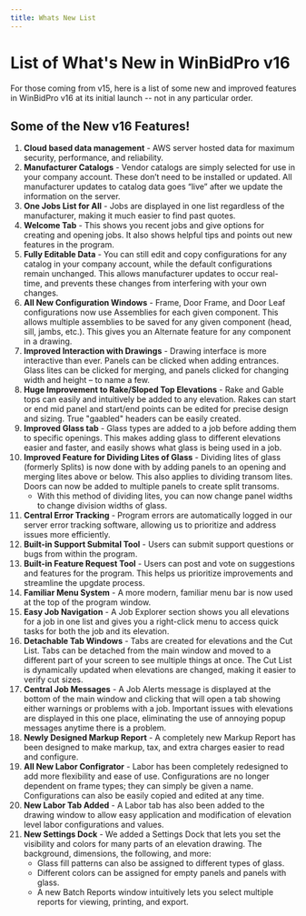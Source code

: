 ```yaml
---
title: Whats New List
---
```


# List of What's New in WinBidPro v16

For those coming from v15, here is a list of some new and improved features in WinBidPro v16 at its initial launch -- not in any particular order.

## Some of the New v16 Features!
1. **Cloud based data management** - AWS server hosted data for maximum security, performance, and reliability.
2. **Manufacturer Catalogs** - Vendor catalogs are simply selected for use in your company account. These don’t need to be installed or updated. All manufacturer updates to catalog data goes “live” after we update the information on the server.
3. **One Jobs List for All** - Jobs are displayed in one list regardless of the manufacturer, making it much easier to find past quotes.
4. **Welcome Tab** - This shows you recent jobs and give options for creating and opening jobs. It also shows helpful tips and points out new features in the program.
5. **Fully Editable Data** - You can still edit and copy configurations for any catalog in your company account, while the default configurations remain unchanged. This allows manufacturer updates to occur real-time, and prevents these changes from interfering with your own changes.
6. **All New Configuration Windows** - Frame, Door Frame, and Door Leaf configurations now use Assemblies for each given component. This allows multiple assemblies to be saved for any given component (head, sill, jambs, etc.). This gives you an Alternate feature for any component in a drawing.
7. **Improved Interaction with Drawings** - Drawing interface is more interactive than ever. Panels can be clicked when adding entrances. Glass lites can be clicked for merging, and panels clicked for changing width and height – to name a few.
8. **Huge Improvement to Rake/Sloped Top Elevations** - Rake and Gable tops can easily and intuitively be added to any elevation. Rakes can start or end mid panel and start/end points can be edited for precise design and sizing. True "gaabled" headers can be easily created.
9. **Improved Glass tab** - Glass types are added to a job before adding them to specific openings. This makes adding glass to different elevations easier and faster, and easily shows what glass is being used in a job.
10. **Improved Feature for Dividing Lites of Glass** - Dividing lites of glass (formerly Splits) is now done with by adding panels to an opening and merging lites above or below. This also applies to dividing transom lites. Doors can now be added to multiple panels to create split transoms.
	* With this method of dividing lites, you can now change panel widths to change division widths of glass.
11. **Central Error Tracking** - Program errors are automatically logged in our server error tracking software, allowing us to prioritize and address issues more efficiently.
12. **Built-in Support Submital Tool** - Users can submit support questions or bugs from within the program.
13. **Built-in Feature Request Tool** - Users can post and vote on suggestions and features for the program. This helps us prioritize improvements and streamline the upgdate process.
14. **Familiar Menu System** - A more modern, familiar menu bar is now used at the top of the program window.
15. **Easy Job Navigation** - A Job Explorer section shows you all elevations for a job in one list and gives you a right-click menu to access quick tasks for both the job and its elevation.
16. **Detachable Tab Windows** - Tabs are created for elevations and the Cut List. Tabs can be detached from the main window and moved to a different part of your screen to see multiple things at once. The Cut List is dynamically updated when elevations are changed, making it easier to verify cut sizes. 
17. **Central Job Messages** - A Job Alerts message is displayed at the bottom of the main window and clicking that will open a tab showing either warnings or problems with a job. Important issues with elevations are displayed in this one place, eliminating the use of annoying popup messages anytime there is a problem.
18. **Newly Designed Markup Report** - A completely new Markup Report has been designed to make markup, tax, and extra charges easier to read and configure.
19. **All New Labor Configrator** - Labor has been completely redesigned to add more flexibility and ease of use. Configurations are no longer dependent on frame types; they can simply be given a name. Configurations can also be easily copied and edited at any time.
20. **New Labor Tab Added** - A Labor tab has also been added to the drawing window to allow easy application and modification of elevation level labor configurations and values. 
21. **New Settings Dock** - We added a Settings Dock that lets you set the visibility and colors for many parts of an elevation drawing. The background, dimensions, the following, and more: 
    * Glass fill patterns can also be assigned to different types of glass.
    * Different colors can be assigned for empty panels and panels with glass.
    * A new Batch Reports window intuitively lets you select multiple reports for viewing, printing, and export.
